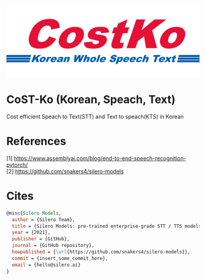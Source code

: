 
![](https://github.com/DSDanielPark/CoST-Ko/blob/main/assets/imgs/costko_logo.png)

# CoST-Ko (Korean, Speach, Text)

Cost efficient Speach to Text(STT) and Text to speach(KTS) in Korean


# References
[1] https://www.assemblyai.com/blog/end-to-end-speech-recognition-pytorch/ <Br>
[2] https://github.com/snakers4/silero-models

# Cites
```BibTex
@misc{Silero Models,
  author = {Silero Team},
  title = {Silero Models: pre-trained enterprise-grade STT / TTS models and benchmarks},
  year = {2021},
  publisher = {GitHub},
  journal = {GitHub repository},
  howpublished = {\url{https://github.com/snakers4/silero-models}},
  commit = {insert_some_commit_here},
  email = {hello@silero.ai}
}
```
